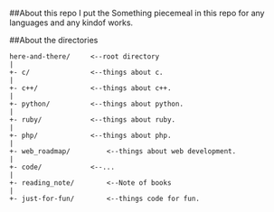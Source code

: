 ##About this repo
I put the Something piecemeal in this repo for any languages and any kindof works.

##About the directories
```
here-and-there/		<--root directory
|
+- c/				<--things about c.
|
+- c++/ 			<--things about c++.
|
+- python/			<--things about python.
|
+- ruby/			<--things about ruby.
|
+- php/				<--things about php.
|
+- web_roadmap/			<--things about web development.
|
+- code/			<--...
|
+- reading_note/		<--Note of books
|
+- just-for-fun/ 		<--things code for fun.
```



